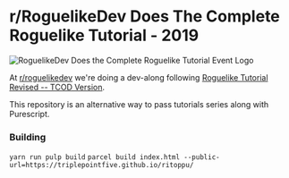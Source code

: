 # r/RoguelikeDev Does The Complete Roguelike Tutorial - 2019

![RoguelikeDev Does the Complete Roguelike Tutorial Event Logo](https://i.imgur.com/3MAzEp1.png)

At [r/roguelikedev](https://www.reddit.com/r/roguelikedev/) we're doing a dev-along following [Roguelike Tutorial Revised -- TCOD Version](http://rogueliketutorials.com/tutorials/tcod/).

This repository is an alternative way to pass tutorials series along with Purescript.

### Building

`yarn run pulp build`
`parcel build index.html --public-url=https://triplepointfive.github.io/ritoppu/`
